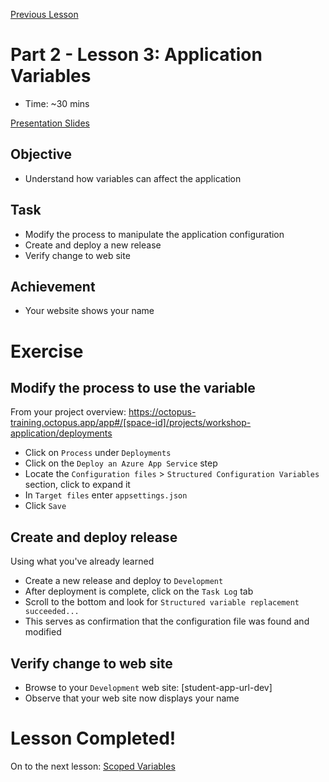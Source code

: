 [Previous Lesson](part-2-lesson-2.md)

# Part 2 - Lesson 3: Application Variables
- Time: ~30 mins

[Presentation Slides](https://docs.google.com/presentation/d/1RE1cpKfioSquK9h-HH6jxqrbRpw4WQff4TxOJTCD2ww/edit#slide=id.g1181244db34_0_148)

## Objective
- Understand how variables can affect the application

## Task
- Modify the process to manipulate the application configuration
- Create and deploy a new release
- Verify change to web site

## Achievement
- Your website shows your name

# Exercise

## Modify the process to use the variable

From your project overview: https://octopus-training.octopus.app/app#/[space-id]/projects/workshop-application/deployments
- Click on `Process` under `Deployments`
- Click on the `Deploy an Azure App Service` step
- Locate the `Configuration files` > `Structured Configuration Variables` section, click to expand it
- In `Target files` enter `appsettings.json`
- Click `Save`

## Create and deploy release
Using what you've already learned
- Create a new release and deploy to `Development`
- After deployment is complete, click on the `Task Log` tab
- Scroll to the bottom and look for `Structured variable replacement succeeded...`
- This serves as confirmation that the configuration file was found and modified

## Verify change to web site
- Browse to your `Development` web site: [student-app-url-dev]
- Observe that your web site now displays your name

# Lesson Completed!
On to the next lesson: [Scoped Variables](part-2-lesson-4.md)